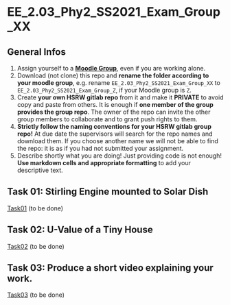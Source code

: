 # EE_2.03_Phy2_SS2021_Exam_Group_XX

## General Infos

1. Assign yourself to a [**Moodle Group**](https://moodle.hochschule-rhein-waal.de/mod/choicegroup/view.php?id=310860), even if you are working alone.
1. Download (not clone) this repo and **rename the folder according to your moodle group**, e.g. rename `EE_2.03_Phy2_SS2021_Exam_Group_XX` to `EE_2.03_Phy2_SS2021_Exam_Group_Z`, if your Moodle group is `Z`. 
1. Create **your own HSRW gitlab repo** from it and make it **PRIVATE** to avoid copy and paste from others. It is enough if **one member of the group provides the group repo**. The owner of the repo can invite the other group members to collaborate and to grant push rights to them.
1. **Strictly follow the naming conventions for your HSRW gitlab group repo!** At due date the supervisors will search for the repo names and download them. If you choose another name we will not be able to find the repo: it is as if you had not submitted your assignment.
1. Describe shortly what you are doing! Just providing code is not enough! **Use markdown cells and appropriate formatting** to add your descriptive text.  

## Task 01: Stirling Engine mounted to Solar Dish

[Task01](Task01/README.md) (to be done)

## Task 02: U-Value of a Tiny House

[Task02](Task02/README.md) (to be done)

## Task 03: Produce a short video explaining your work.

[Task03](Task03/README.md) (to be done)



